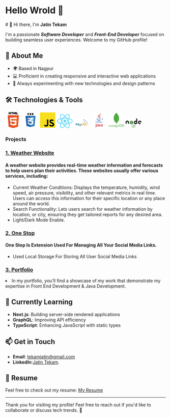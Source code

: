 <h1>Hello Wrold 👋 </h1>
# 👋 Hi there, I'm <strong>Jatin Tekam</strong>

I'm a passionate ***Software Developer*** and ***Front-End Developer*** focused on building seamless user experiences. Welcome to my GitHub profile!

## 🚀 About Me

- 🌍 Based in Nagpur
- 💻 Proficient in creating responsive and interactive web applications
- 🎨 Always experimenting with new technologies and design patterns

## 🛠️ Technologies & Tools
<div>
  <img src="https://github.com/saarthack/portfolio/blob/main/images/html-min.png" width="50px">
  <img src="https://github.com/saarthack/portfolio/blob/main/images/css-min.png" width="50px">
  <img src="https://github.com/saarthack/portfolio/blob/main/images/js-min.png" width="50px">
  <img src="https://github.com/saarthack/portfolio/blob/main/images/React-icon.svg.png" width="50px">
  <img src="https://github.com/saarthack/portfolio/blob/main/images/MySQL-min.png" width="50px">
  <img src="https://github.com/saarthack/portfolio/blob/main/images/java-logo-1.png" width="50px">
  <img src="https://github.com/saarthack/portfolio/blob/main/images/mongodb-min.png" width="50px">
  <img src="https://github.com/saarthack/portfolio/blob/main/images/node-min.png" width="50px">
</div>

<h3>Projects</h3>

### [1. Weather Website](https://github.com/JatinTekam/Weather-Website)
<h4>A weather website provides real-time weather information and forecasts to help users plan their activities. These websites usually offer various services, including:</h4>
<ul>
  <li>Current Weather Conditions: Displays the temperature, humidity, wind speed, air pressure, visibility, and other relevant metrics in real time. Users can access this information for their specific location or any place around the world.</li>
  <li>Search Functionality: Lets users search for weather information by location, or city, ensuring they get tailored reports for any desired area.</li>
  <li>Light/Dark Mode Enable.</li>
</ul>

### [2. One Stop](https://github.com/JatinTekam/OneStop-Extension)
<h4>One Stop Is Extension Used For Managing All Your Social Media Links.</h4>
<ul>
  <li>Used Local Storage For Storing All User Social Media Links</li>
</ul>

### [3. Portfolio](https://github.com/JatinTekam/portfolio-website)
> <ul>
  <li>In my portfolio, you’ll find a showcase of my work that demonstrate my expertise in Front End Development & Java Development.</li>
</ul>

## 🌱 Currently Learning

- **Next.js**: Building server-side rendered applications
- **GraphQL**: Improving API efficiency
- **TypeScript**: Enhancing JavaScript with static types

## 📫 Get in Touch

- **Email**: [tekamjatin@gmail.com](tekamjatin@gmail.com)
- **LinkedIn**:[Jatin Tekam](https://linkedin.com/in/jatin-tekam).

## 💼 Resume

Feel free to check out my resume: [My Resume](https://drive.google.com/file/d/10yCF607q66YqW2c2kZuu4tc8YEebrzkG/view?usp=drive_link)

---

Thank you for visiting my profile! Feel free to reach out if you'd like to collaborate or discuss tech trends. 🚀

